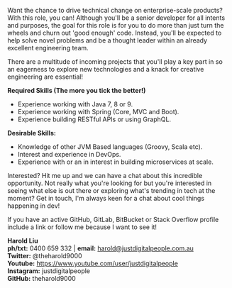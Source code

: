 Want the chance to drive technical change on enterprise-scale products? With this role, you can! Although you'll be a senior developer for all intents and purposes, the goal for this role is for you to do more than just turn the wheels and churn out 'good enough' code. Instead, you'll be expected to help solve novel problems and be a thought leader within an already excellent engineering team. 

There are a multitude of incoming projects that you'll play a key part in so an eagerness to explore new technologies and a knack for creative engineering are essential!

**Required Skills (The more you tick the better!)**
* Experience working with Java 7, 8 or 9.
* Experience working with Spring (Core, MVC and Boot).
* Experience building RESTful APIs or using GraphQL.

**Desirable Skills:**
* Knowledge of other JVM Based languages (Groovy, Scala etc).
* Interest and experience in DevOps.
* Experience with or an in interest in building microservices at scale.

Interested? Hit me up and we can have a chat about this incredible opportunity. Not really what you're looking for but you're interested in seeing what else is out there or exploring what's trending in tech at the moment? Get in touch, I'm always keen for a chat about cool things happening in dev!

If you have an active GitHub, GitLab, BitBucket or Stack Overflow profile include a link or follow me because I want to see it!

**Harold Liu**</br>
**ph/txt:** 0400 659 332 | **email:** harold@justdigitalpeople.com.au</br>
**Twitter:** @theharold9000</br>
**Youtube:** https://www.youtube.com/user/justdigitalpeople</br>
**Instagram:** justdigitalpeople</br>
**GitHub:** theharold9000</br>